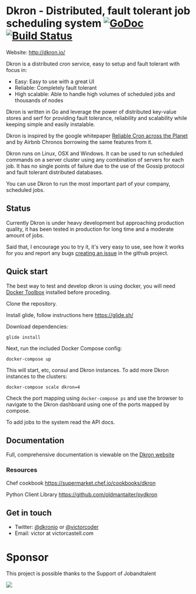 # Dkron - Distributed, fault tolerant job scheduling system [![GoDoc](https://godoc.org/github.com/victorcoder/dkron?status.svg)](https://godoc.org/github.com/victorcoder/dkron) [![Build Status](https://travis-ci.org/victorcoder/dkron.svg?branch=master)](https://travis-ci.org/victorcoder/dkron)

Website: http://dkron.io/

Dkron is a distributed cron service, easy to setup and fault tolerant with focus in:

- Easy: Easy to use with a great UI
- Reliable: Completely fault tolerant
- High scalable: Able to handle high volumes of scheduled jobs and thousands of nodes

Dkron is written in Go and leverage the power of distributed key-value stores and serf for providing fault tolerance, reliability and scalability while keeping simple and easily instalable.

Dkron is inspired by the google whitepaper [Reliable Cron across the Planet](https://queue.acm.org/detail.cfm?id=2745840) and by Airbnb Chronos borrowing the same features from it.

Dkron runs on Linux, OSX and Windows. It can be used to run scheduled commands on a server cluster using any combination of servers for each job. It has no single points of failure due to the use of the Gossip protocol and fault tolerant distributed databases.

You can use Dkron to run the most important part of your company, scheduled jobs.

## Status

Currently Dkron is under heavy development but approaching production quality, it has been tested in production for long time and a moderate amount of jobs.

Said that, I encourage you to try it, it's very easy to use, see how it works for you and report any bugs [creating an issue](https://github.com/victorcoder/dkron/issues) in the github project.

## Quick start

The best way to test and develop dkron is using docker, you will need [Docker Toolbox](https://www.docker.com/docker-toolbox) installed before proceding.

Clone the repository.

Install glide, follow instructions here https://glide.sh/

Download dependencies:

`glide install`

Next, run the included Docker Compose config:

`docker-compose up`

This will start, etc, consul and Dkron instances. To add more Dkron instances to the clusters:

`docker-compose scale dkron=4`

Check the port mapping using `docker-compose ps` and use the browser to navigate to the Dkron dashboard using one of the ports mapped by compose.

To add jobs to the system read the API docs.

## Documentation

Full, comprehensive documentation is viewable on the [Dkron website](http://dkron.io)

### Resources

Chef cookbook
https://supermarket.chef.io/cookbooks/dkron

Python Client Library
https://github.com/oldmantaiter/pydkron

## Get in touch

- Twitter: [@dkronio](https://twitter.com/dkronio) or [@victorcoder](https://twitter.com/victorcoder)
- Email: victor at victorcastell.com

# Sponsor

This project is possible thanks to the Support of Jobandtalent

![](https://upload.wikimedia.org/wikipedia/en/d/db/Jobandtalent_logo.jpg)
